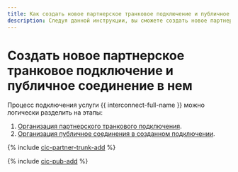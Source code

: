 ```yaml
---
title: Как cоздать новое партнерское транковое подключение и публичное соединение в нем в {{ interconnect-full-name }}
description: Следуя данной инструкции, вы сможете cоздать новое партнерское транковое подключение и публичное соединение в нем.
---
```


# Создать новое партнерское транковое подключение и публичное соединение в нем

Процесс подключения услуги {{ interconnect-full-name }} можно логически разделить на этапы:
1. [Организация партнерского транкового подключения](#trunk-create).
1. [Организация публичное соединения в созданном подключении](#pub-create).

{% include [cic-partner-trunk-add](../../_includes/interconnect/partner-trunk-add.md) %}

{% include [cic-pub-add](../../_includes/interconnect/pub-add.md) %}
